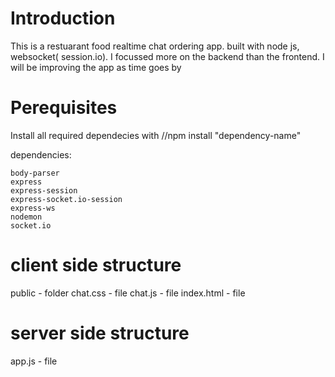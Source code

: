 # Introduction
 This is a restuarant food realtime chat ordering app. 
 built with node js, websocket( session.io).
 I focussed more on the backend than the frontend. 
 I will be improving the app as time goes by

# Perequisites

Install all required dependecies with //npm install "dependency-name"
  
  dependencies: 

    body-parser
    express
    express-session
    express-socket.io-session
    express-ws
    nodemon
    socket.io

# client side structure

public - folder
chat.css - file
chat.js - file
index.html - file

# server side structure 

app.js - file